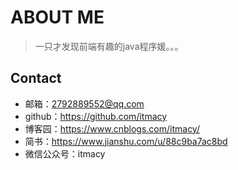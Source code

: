 # ABOUT ME
> 一只才发现前端有趣的java程序媛。。。

## Contact
- 邮箱：2792889552@qq.com
- github：https://github.com/itmacy
- 博客园：https://www.cnblogs.com/itmacy/
- 简书：https://www.jianshu.com/u/88c9ba7ac8bd
- 微信公众号：itmacy